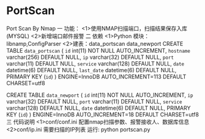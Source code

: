 # PortScan
Port Scan By Nmap
一 功能：
   <1>使用NMAP扫描端口，扫描结果保存入库(MYSQL)
   <2>新增端口邮件报警
二 依赖
   <1>Python 模块：libnamp,ConfigParser
   <2>建表：data_portscan data_newport
       CREATE TABLE `data_portscan` (
  `id` int(11) NOT NULL AUTO_INCREMENT,
  `hostname` varchar(256) DEFAULT NULL,
  `ip` varchar(32) DEFAULT NULL,
  `port` varchar(11) DEFAULT NULL,
  `service` varchar(128) DEFAULT NULL,
  `date` datetime(6) DEFAULT NULL,
  `last_date` datetime(6) DEFAULT NULL,
  PRIMARY KEY (`id`)
) ENGINE=InnoDB AUTO_INCREMENT=113 DEFAULT CHARSET=utf8

CREATE TABLE `data_newport` (
  `id` int(11) NOT NULL AUTO_INCREMENT,
  `ip` varchar(32) DEFAULT NULL,
  `port` varchar(11) DEFAULT NULL,
  `service` varchar(128) DEFAULT NULL,
  `date` datetime(6) DEFAULT NULL,
  PRIMARY KEY (`id`)
) ENGINE=InnoDB AUTO_INCREMENT=18 DEFAULT CHARSET=utf8
三 代码说明
   <1>conf/conf.ini  配置nmap扫描参数、报警接收人、数据库信息
   <2>conf/ip.ini  需要扫描的IP列表
   运行:
       python portscan.py
